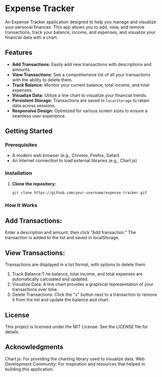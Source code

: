 # Expense Tracker

An Expense Tracker application designed to help you manage and visualize your personal finances. This app allows you to add, view, and remove transactions, track your balance, income, and expenses, and visualize your financial data with a chart.

## Features

- **Add Transactions:** Easily add new transactions with descriptions and amounts.
- **View Transactions:** See a comprehensive list of all your transactions with the ability to delete them.
- **Track Balance:** Monitor your current balance, total income, and total expenses.
- **Visualize Data:** Utilize a line chart to visualize your financial trends.
- **Persistent Storage:** Transactions are saved in `localStorage` to retain data across sessions.
- **Responsive Design:** Optimized for various screen sizes to ensure a seamless user experience.

## Getting Started

### Prerequisites

- A modern web browser (e.g., Chrome, Firefox, Safari)
- An internet connection to load external libraries (e.g., Chart.js)

### Installation

1. **Clone the repository:**

   ```bash
   git clone https://github.com/your-username/expense-tracker.git

### How It Works

## Add Transactions:
Enter a description and amount, then click "Add transaction."
The transaction is added to the list and saved in localStorage.

## View Transactions:
Transactions are displayed in a list format, with options to delete them.

1. Track Balance:T he balance, total income, and total expenses are automatically calculated and updated.
2. Visualize Data: A line chart provides a graphical representation of your transactions over time.
3. Delete Transactions: Click the "x" button next to a transaction to remove it from the list and update the balance and chart.

## License
This project is licensed under the MIT License. See the LICENSE file for details.

## Acknowledgments
Chart.js: For providing the charting library used to visualize data.
Web Development Community: For inspiration and resources that helped in building this application.

